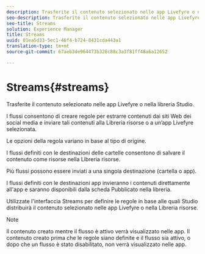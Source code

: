 ```yaml
---
description: Trasferite il contenuto selezionato nelle app Livefyre o nella libreria Studio.
seo-description: Trasferite il contenuto selezionato nelle app Livefyre o nella libreria Studio.
seo-title: Streams
solution: Experience Manager
title: Streams
uuid: 01ea5d33-5ec1-46f4-b724-8431cda443a1
translation-type: tm+mt
source-git-commit: 67aeb3de964473b326c88c3a3f81ff48a6a12652

---
```



# Streams{#streams}

Trasferite il contenuto selezionato nelle app Livefyre o nella libreria Studio.

I flussi consentono di creare regole per estrarre contenuti dai siti Web dei social media e inviare tali contenuti alla Libreria risorse o a un’app Livefyre selezionata.

Le opzioni della regola variano in base al tipo di origine.

I flussi definiti con le destinazioni delle cartelle consentono di salvare il contenuto come risorse nella Libreria risorse.

Più flussi possono essere inviati a una singola destinazione (cartella o app).

I flussi definiti con le destinazioni app invieranno i contenuti direttamente all'app e saranno disponibili dalla scheda Pubblicato nella libreria.

Utilizzate l'interfaccia Streams per definire le regole in base alle quali Studio distribuirà il contenuto selezionato nelle app Livefyre o nella Libreria risorse.

>[!NOTE]
>
>Il contenuto creato mentre il flusso è attivo verrà visualizzato nelle app. Il contenuto creato prima che le regole siano definite e il flusso sia attivo, o dopo che un flusso è stato disabilitato, non verrà visualizzato nelle app.

